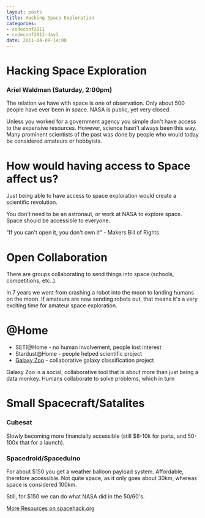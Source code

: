```yaml
---
layout: posts
title: Hacking Space Exploration
categories: 
- codeconf2011
- codeconf2011-day1
date: 2011-04-09-14:00
---
```


# Hacking Space Exploration

### Ariel Waldman (Saturday, 2:00pm)

The relation we have with space is one of observation. Only about 500 people have ever been in space. NASA is public, yet very closed.

Unless you worked for a government agency you simple don't have access to the expensive resources.  However, science hasn't always been this way.  Many prominent scientists of the past was done by people who would today be considered amateurs or hobbyists.

# How would having access to Space affect us?

Just being able to have access to space exploration would create a scientific revolution.

You don't need to be an astronaut, or work at NASA to explore space.  Space should be accessible to everyone.

"If you can't open it, you don't own it" - Makers Bill of Rights

# Open Collaboration

There are groups collaborating to send things into space (schools, competitions, etc..).

In 7 years we went from crashing a robot into the moon to landing humans on the moon.  If amateurs are now sending robots out, that means it's a very exciting time for amateur space exploration.

# @Home

* SETI@Home - no human involvement, people lost interest
* Stardust@Home - people helped scientific project
* [Galaxy Zoo](http://galaxyzoo.org) - collaborative galaxy classification project

Galaxy Zoo is a social, collaborative tool that is about more than just being a data monkey.  Humans collaborate to solve problems, which in turn 

# Small Spacecraft/Satalites

### Cubesat

Slowly becoming more financially accessible (still $8-10k for parts, and 50-100x that for a launch).

### Spacedroid/Spaceduino

For about $150 you get a weather balloon payload system.  Affordable, therefore accessible.  Not quite space, as it only goes about 30km, whereas space is considered 100km.

Still, for $150 we can do what NASA did in the 50/60's.

[More Resources on spacehack.org](http://spacehack.org)
